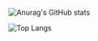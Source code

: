 ![Anurag's GitHub stats](https://github-readme-stats.vercel.app/api?username=gsfalcon&count_private=true&show_icons=true&theme=material-palenight&hide_border=true)

![Top Langs](https://github-readme-stats.vercel.app/api/top-langs/?username=gsfalcon&count_private=true&theme=material-palenight&hide_border=true)
